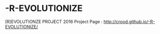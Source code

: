 # -R-EVOLUTIONIZE
[R]EVOLUTIONZE PROJECT 2016
Project Page : http://crood.github.io/-R-EVOLUTIONIZE/
